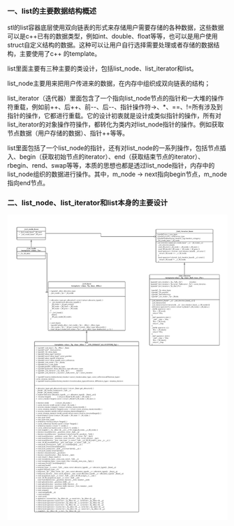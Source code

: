 ### 一、list的主要数据结构概述

​        stl的list容器底层使用双向链表的形式来存储用户需要存储的各种数据，这些数据可以是c++已有的数据类型，例如int、double、float等等，也可以是用户使用struct自定义结构的数据。这种可以让用户自行选择需要处理或者存储的数据结构，主要使用了c++ 的template。

​        list里面主要有三种主要的类设计，包括list_node、list_iterator和list。

​	list_node主要用来把用户传进来的数据，在内存中组织成双向链表的结构；

​	list_iterator（迭代器）里面包含了一个指向list_node节点的指针和一大堆的操作符重载，例如前++、后++、前--、后--、指针操作符->、*、==、!=所有涉及到指针的操作，它都进行重载。它的设计初衷就是设计成类似指针的操作，所有对list_iterator的对象操作符操作，都转化为类内对list_node指针的操作。例如获取节点数据（用户存储的数据）、指针++等等。

​	list里面包括了一个list_node的指针，还有对list_node的一系列操作，包括节点插入、begin（获取初始节点的iterator）、end（获取结束节点的iterator）、rbegin、rend、swap等等，本质的思想也都是透过list_node指针，内存中的list_node组织的数据进行操作。其中，m_node -> next指向begin节点，m_node指向end节点。

### 二、list_node、list_iterator和list本身的主要设计

![](./picture/list_1.png)

